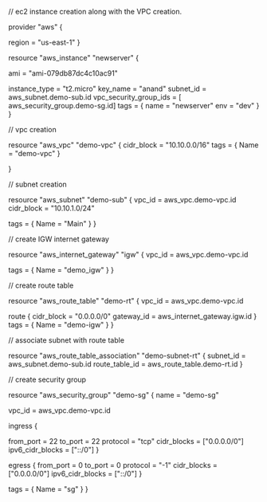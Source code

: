  // ec2 instance creation along with the VPC creation.
     
provider "aws" {
  
region = "us-east-1"
}

resource "aws_instance" "newserver" {

 
 ami = "ami-079db87dc4c10ac91"

   instance_type = "t2.micro"
   key_name = "anand"
   subnet_id = aws_subnet.demo-sub.id
   vpc_security_group_ids = [ aws_security_group.demo-sg.id]
  tags = {
    name = "newserver"
    env = "dev"
  }
}

  // vpc creation 

  
resource "aws_vpc" "demo-vpc" {
  cidr_block = "10.10.0.0/16"
 tags = {
    Name = "demo-vpc"
  }

}


  // subnet creation

  
resource "aws_subnet" "demo-sub" {
  vpc_id     = aws_vpc.demo-vpc.id
  cidr_block = "10.10.1.0/24"

  tags = {
    Name = "Main"
  }
}

  // create IGW internet gateway

  
resource "aws_internet_gateway" "igw" {
  vpc_id = aws_vpc.demo-vpc.id

  tags = {
    Name = "demo_igw"
  }
}

  // create route table
  

  resource "aws_route_table" "demo-rt" {
  vpc_id = aws_vpc.demo-vpc.id

  route {
    cidr_block = "0.0.0.0/0"
    gateway_id = aws_internet_gateway.igw.id
  }
  tags = {
    Name = "demo-igw"
  }
}

  // associate subnet with route table

  

resource "aws_route_table_association" "demo-subnet-rt" {
  subnet_id      = aws_subnet.demo-sub.id
  route_table_id = aws_route_table.demo-rt.id
}


  // create security group

  

  resource "aws_security_group" "demo-sg" {
  name        = "demo-sg"
 
  vpc_id      = aws_vpc.demo-vpc.id

  ingress {
    
   from_port        = 22
   to_port          = 22
   protocol         = "tcp"
   cidr_blocks      = ["0.0.0.0/0"]
   ipv6_cidr_blocks = ["::/0"]
  }

  egress {
    from_port        = 0
    to_port          = 0
    protocol         = "-1"
    cidr_blocks      = ["0.0.0.0/0"]
    ipv6_cidr_blocks = ["::/0"]
  }

  tags = {
    Name = "sg"
  }
}
  
